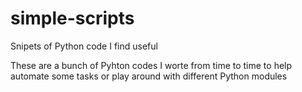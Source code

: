 # simple-scripts
Snipets of Python code I find useful

These are a bunch of Pyhton codes I worte from time to time to help automate some tasks or play around with different Python modules
